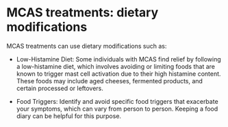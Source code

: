 # MCAS treatments: dietary modifications

MCAS treatments can use dietary modifications such as:

* Low-Histamine Diet: Some individuals with MCAS find relief by following a low-histamine diet, which involves avoiding or limiting foods that are known to trigger mast cell activation due to their high histamine content. These foods may include aged cheeses, fermented products, and certain processed or leftovers.
 
* Food Triggers: Identify and avoid specific food triggers that exacerbate your symptoms, which can vary from person to person. Keeping a food diary can be helpful for this purpose.
